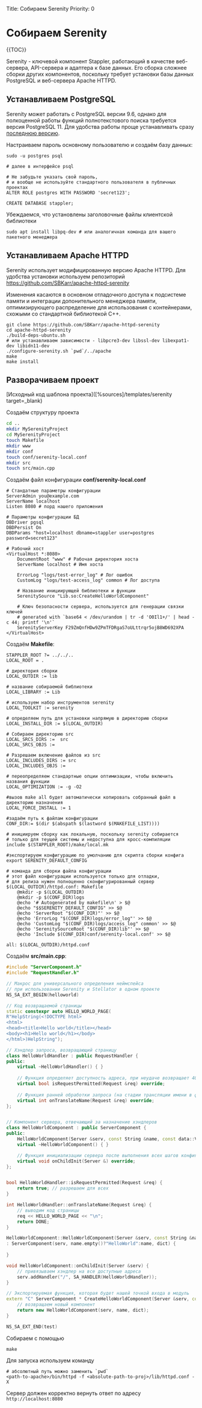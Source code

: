 Title: Собираем Serenity
Priority: 0
# Собираем Serenity

{{TOC}}

Serenity - ключевой компонент Stappler, работающий в качестве веб-сервера, API-сервера и адаптера к базе данных. Его сборка сложнее сборки других компонентов, поскольку требует установки базы данных PostgreSQL и веб-сервера Apache HTTPD.

## Устанавливаем PostgreSQL
Serenity может работать с PostgreSQL версии 9.6, однако для полкоценной работы функций полнотекстового поиска требуется версия PostgreSQL 11. Для удобства работы проще устанавливать сразу [последнюю версию](https://www.postgresql.org/download/).

Настраиваем пароль основному пользователю и создаём базу данных:
```
sudo -u postgres psql

# далее в интерфейсе psql

# Не забудьте указать свой пароль,
# и вообще не используйте стандартного пользователя в публичных проектах
ALTER ROLE postgres WITH PASSWORD 'secret123'; 

CREATE DATABASE stappler;
```

Убеждаемся, что установлены заголовочные файлы клиентской библиотеки
```
sudo apt install libpq-dev # или аналогичная команда для вашего пакетного менеджера
```

## Устанавливаем Apache HTTPD
Serenity использует модифицированную версию Apache HTTPD. Для удобства установки используем репозиторий https://github.com/SBKarr/apache-httpd-serenity

Изменения касаются в основном отладочного доступа к подсистеме памяти и интеграции допонительного менеджера памяти, оптимизирующего распределение для использования с контейнерами, схожыми со стандартной библиотекой С++.

```
git clone https://github.com/SBKarr/apache-httpd-serenity
cd apache-httpd-serenity
./build-deps-ubuntu.sh
# или устанавливаем зависимости - libpcre3-dev libssl-dev libexpat1-dev libidn11-dev
./configure-serenity.sh `pwd`/../apache
make
make install
```

## Разворачиваем проект
[Исходный код шаблона проекта]([%sources]/templates/serenity target=_blank)

Создаём структуру проекта
```sh
cd ..
mkdir MySerenityProject
cd MySerenityProject
touch Makefile
mkdir www
mkdir conf
touch conf/serenity-local.conf
mkdir src
touch src/main.cpp
```

Создаём файл конфигурации **conf/serenity-local.conf**
```
# Стандатные параметры конфигурации
ServerAdmin you@example.com
ServerName localhost
Listen 8080 # порд нашего приложения

# Параметры конфигурации БД
DBDriver pgsql
DBDPersist On
DBDParams "host=localhost dbname=stappler user=postgres password=secret123"

# Рабочий хост
<VirtualHost *:8080>
	DocumentRoot "www" # Рабочая директория хоста
	ServerName localhost # Имя хоста

	ErrorLog "logs/test-error_log" # Лог ошибок
	CustomLog "logs/test-access_log" common # Лог доступа

	# Название инициирующей библиотеки и функции
	SerenitySource "Lib.so:CreateHelloWorldComponent"

	# Ключ безопасности сервера, используется для генерации связки ключей
	# generated with `base64 < /dev/urandom | tr -d 'O0Il1+/' | head -c 44; printf '\n'`
	SerenityServerKey F29ZmQnfHDw9ZPmTFDRgaS7oULttrqr5ojB8WD692XPA
</VirtualHost>
```

Cоздаём **Makefile**:
```make
STAPPLER_ROOT ?= ../../..
LOCAL_ROOT = .

# директория сборки
LOCAL_OUTDIR := lib

# название собираемой библиотеки
LOCAL_LIBRARY := Lib

# используем набор инструментов serenity
LOCAL_TOOLKIT := serenity

# определяем путь для установки напрямую в директорию сборки
LOCAL_INSTALL_DIR := $(LOCAL_OUTDIR)

# Собираем директорию src
LOCAL_SRCS_DIRS :=  src
LOCAL_SRCS_OBJS :=

# Разрешаем включение файлов из src
LOCAL_INCLUDES_DIRS := src
LOCAL_INCLUDES_OBJS :=

# переопределяем стандартные опции оптимизации, чтобы включить названия функции
LOCAL_OPTIMIZATION := -g -O2

#вызов make all будет автоматически копировать собранный файл в директорию назначения
LOCAL_FORCE_INSTALL := 1

#задаём путь к файлам конфигурации
CONF_DIR:= $(dir $(abspath $(lastword $(MAKEFILE_LIST))))

# инициируем сборку как локальную, поскольку serenity собирается
# только для теущей системы и недоступна для кросс-компиляции
include $(STAPPLER_ROOT)/make/local.mk

#экспортируем конфигурацию по умолчанию для скрипта сборки конфига
export SERENITY_DEFAULT_CONFIG

# команда для сборки файла конфигурации
# этот файл конфигурации используется только для отладки,
# для релиза нужен полноценно сконфигурированный сервер
$(LOCAL_OUTDIR)/httpd.conf: Makefile
	@mkdir -p $(LOCAL_OUTDIR)
	@mkdir -p $(CONF_DIR)logs
	@echo '# Autogenerated by makefile\n' > $@
	@echo "$$SERENITY_DEFAULT_CONFIG" >> $@
	@echo 'ServerRoot "$(CONF_DIR)"' >> $@
	@echo 'ErrorLog "$(CONF_DIR)logs/error_log"' >> $@
	@echo 'CustomLog "$(CONF_DIR)logs/access_log" common' >> $@
	@echo 'SerenitySourceRoot "$(CONF_DIR)lib"' >> $@
	@echo 'Include $(CONF_DIR)conf/serenity-local.conf' >> $@

all: $(LOCAL_OUTDIR)/httpd.conf
```
Создаём **src/main.cpp**:
```cpp
#include "ServerComponent.h"
#include "RequestHandler.h"

// Макрос для универсального определения неймспейса
// при использовании Serenity и Stellator в одном проекте
NS_SA_EXT_BEGIN(helloworld)

// Код возвращаемой страницы
static constexpr auto HELLO_WORLD_PAGE(
R"HelpString(<!DOCTYPE html>
<html>
<head><title>Hello world</title></head>
<body><h1>Hello world</h1></body>
</html>)HelpString");

// Хэндлер запроса, возвращающий страницу
class HelloWorldHandler : public RequestHandler {
public:
	virtual ~HelloWorldHandler() { }
	
	// Функция определяет доступность адреса, при неудаче возвращает 403
	virtual bool isRequestPermitted(Request &req) override;
	
	// Функция ранней обработки запроса (на стадии трансляции имени в файл)
	virtual int onTranslateName(Request &req) override;
};


// Компонент сервера, отвечающий за назначение хэндлеров
class HelloWorldComponent : public ServerComponent {
public:
	HelloWorldComponent(Server &serv, const String &name, const data::Value &dict);
	virtual ~HelloWorldComponent() { }

	// Функция инициализации сервера после выполнения всех шагов конфигурации
	virtual void onChildInit(Server &) override;
};


bool HelloWorldHandler::isRequestPermitted(Request &req) {
	return true; // разрешаем для всех
}

int HelloWorldHandler::onTranslateName(Request &req) {
	// выводим код страницы
	req << HELLO_WORLD_PAGE << "\n";
	return DONE;
}

HelloWorldComponent::HelloWorldComponent(Server &serv, const String &name, const data::Value &dict)
: ServerComponent(serv, name.empty()?"HelloWorld":name, dict) {
	
}

void HelloWorldComponent::onChildInit(Server &serv) {
	// привязываем хэндлер на все доступные адреса
	serv.addHandler("/", SA_HANDLER(HelloWorldHandler));
}

// Экспортируемая функция, которая будет нашей точкой входа в модуль
extern "C" ServerComponent * CreateHelloWorldComponent(Server &serv, const String &name, const data::Value &dict) {
	// возвращаем новый компонент
	return new HelloWorldComponent(serv, name, dict);
}

NS_SA_EXT_END(test)
```
Собираем с помощью
```
make
```
Для запуска используем команду
```
# абсолютный путь можно заменить `pwd`
<path-to-apache>/bin/httpd -f <absolute-path-to-proj>/lib/httpd.conf -X
```

Сервер должен корректно вернуть ответ по адресу `http://localhost:8080`
